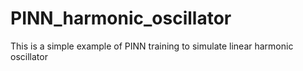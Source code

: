 # PINN_harmonic_oscillator
This is a simple example of PINN training to simulate linear harmonic oscillator 
